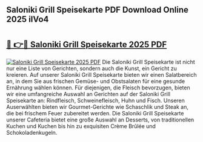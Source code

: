 ## Saloniki Grill Speisekarte PDF Download Online 2025 iIVo4

# <h2><a href="http://gc6phvq.nevu.top/?p=Saloniki+Grill+Speisekarte">🔗 👉🔴 Saloniki Grill Speisekarte 2025 PDF</a></h2>

[![Saloniki Grill Speisekarte 2025 PDF](https://i.imgur.com/dBaPXMq.png)](http://gc6phvq.nevu.top/?p=Saloniki+Grill+Speisekarte)
Die Saloniki Grill Speisekarte ist nicht nur eine Liste von Gerichten, sondern auch die Kunst, ein Gericht zu kreieren. Auf unserer Saloniki Grill Speisekarte bieten wir einen Salatbereich an, in dem Sie aus frischen Gemüse- und Obstsalaten für eine gesunde Ernährung wählen können. Für diejenigen, die Fleisch bevorzugen, bieten wir eine umfangreiche Auswahl an Gerichten auf der Saloniki Grill Speisekarte an: Rindfleisch, Schweinefleisch, Huhn und Fisch. Unseren Auserwählten bieten wir Gourmet-Gerichte wie Schaschlik und Steak an, die bei frischem Feuer zubereitet werden. Die Saloniki Grill Speisekarte unserer Cafeteria bietet eine große Auswahl an Desserts, von traditionellen Kuchen und Kuchen bis hin zu exquisiten Crème Brûlée und Schokoladenkugeln.
